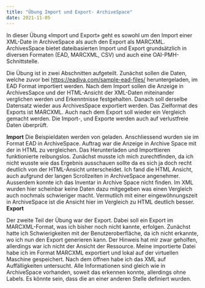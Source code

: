 ```yaml
---
title: "Übung Import und Export- ArchiveSpace"
date: 2021-11-05
---
```


In dieser Übung «Import und Export» geht es sowohl um den Import einer XML-Date in ArchiveSpace als auch den Export als MARCXML. ArchivesSpace bietet dateibasierten Import und Export grundsätzlich in diversen Formaten (EAD, MARCXML, CSV) und auch eine OAI-PMH-Schnittstelle. 

Die Übung ist in zwei Abschnitten aufgeteilt. Zunächst sollen die Daten, welche zuvor bei https://eadiva.com/sample-ead-files/ heruntergeladen, im EAD Format importiert werden. Nach dem Import sollen die Anzeige in ArchivesSapce und der HTML-Ansicht der XML-Daten miteinander verglichen werden und Erkenntnisse festgehalten. Danach soll derselbe Datensatz wieder aus ArchivesSpace exportiert werden. Das Zielformat des Exports ist MARCXML. Auch nach dem Export soll wieder ein Vergleich gemacht werden. Die Import-, und Exporte werden auch auf verlustfreie Daten überprüft. 


**Import**
Die Beispieldaten werden von geladen. Anschliessend wurden sie im Format EAD in ArchiveSpace. Auftrag war die Anzeige in Archive Space mit der in HTML zu vergleichen. Das Herunterladen und Importtieren funktionierte reibungslos. Zunächst musste ich mich zurechtfinden, da ich nicht wusste wie das Ergebnis ausschauen sollte da es sich ja doch recht deutlich von der HTML-Ansicht unterscheidet. Ich fand die HTML Ansicht, auch aufgrund der langen Scrollzeiten in ArchiveSpace angenehmer. Ausserdem konnte ich das Inventar in Archive Space nicht finden. Im XML wurden hier scheinbar keine Daten dazu mitgegeben was einen Vergleich auch nochmals schwieriger macht. Vermutlich mit einer eingewöhnungszeit in ArchiveSpace ist die Ansicht hier im Vergleich zu HTML deutlich besser.  
**Export** 

Der zweite Teil der Übung war der Export. Dabei soll ein Export im MARCXML-Format, was ich bisher noch nicht kannte, erfolgen. Zunächst hatte ich Schwierigkeiten mit der Benutzeroberfläche, da ich nicht erkannte, wo ich nun den Export generieren kann. Der Hinweis hat mir zwar geholfen, allerdings war ich nicht der Ansicht der Ressource.  Meine importierte Datei habe ich im Format MARCXML exportiert und lokal auf der virtuellen Maschine gespeichert. Nach dem öffnen habe ich das XML auf Auffälligkeiten untersucht. Alle Informationen sind gleich wie in ArchiveSpace vorhanden, soweit das erkennen konnte, allerdings ohne Labels. Es könnte sein, dass die an einer anderen Stelle definiert wurden. 
 

